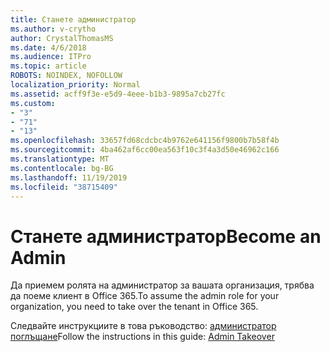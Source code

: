 ```yaml
---
title: Станете администратор
ms.author: v-crytho
author: CrystalThomasMS
ms.date: 4/6/2018
ms.audience: ITPro
ms.topic: article
ROBOTS: NOINDEX, NOFOLLOW
localization_priority: Normal
ms.assetid: acff9f3e-e5d9-4eee-b1b3-9895a7cb27fc
ms.custom:
- "3"
- "71"
- "13"
ms.openlocfilehash: 33657fd68cdcbc4b9762e641156f9800b7b58f4b
ms.sourcegitcommit: 4ba462af6cc00ea563f10c3f4a3d50e46962c166
ms.translationtype: MT
ms.contentlocale: bg-BG
ms.lasthandoff: 11/19/2019
ms.locfileid: "38715409"
---
```

# <a name="become-an-admin"></a><span data-ttu-id="49531-102">Станете администратор</span><span class="sxs-lookup"><span data-stu-id="49531-102">Become an Admin</span></span>

<span data-ttu-id="49531-103">Да приемем ролята на администратор за вашата организация, трябва да поеме клиент в Office 365.</span><span class="sxs-lookup"><span data-stu-id="49531-103">To assume the admin role for your organization, you need to take over the tenant in Office 365.</span></span>
  
<span data-ttu-id="49531-104">Следвайте инструкциите в това ръководство: [администратор поглъщане](https://docs.microsoft.com/azure/active-directory/users-groups-roles/domains-admin-takeover)</span><span class="sxs-lookup"><span data-stu-id="49531-104">Follow the instructions in this guide: [Admin Takeover](https://docs.microsoft.com/azure/active-directory/users-groups-roles/domains-admin-takeover)</span></span>